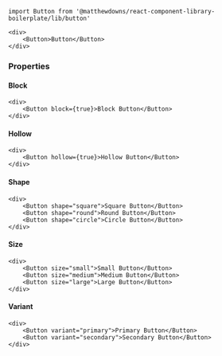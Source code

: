 ```tsx padded
import Button from '@matthewdowns/react-component-library-boilerplate/lib/button'

<div>
    <Button>Button</Button>
</div>
```

### Properties

#### Block

```tsx padded
<div>
    <Button block={true}>Block Button</Button>
</div>
```

#### Hollow

```tsx padded
<div>
    <Button hollow={true}>Hollow Button</Button>
</div>
```

#### Shape

```tsx padded
<div>
    <Button shape="square">Square Button</Button>
    <Button shape="round">Round Button</Button>
    <Button shape="circle">Circle Button</Button>
</div>
```

#### Size

```tsx padded
<div>
    <Button size="small">Small Button</Button>
    <Button size="medium">Medium Button</Button>
    <Button size="large">Large Button</Button>
</div>
```

#### Variant

```tsx padded
<div>
    <Button variant="primary">Primary Button</Button>
    <Button variant="secondary">Secondary Button</Button>
</div>
```
